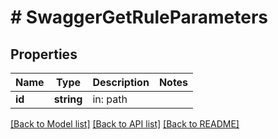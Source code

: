 # # SwaggerGetRuleParameters

## Properties

Name | Type | Description | Notes
------------ | ------------- | ------------- | -------------
**id** | **string** | in: path |

[[Back to Model list]](../../README.md#models) [[Back to API list]](../../README.md#endpoints) [[Back to README]](../../README.md)
